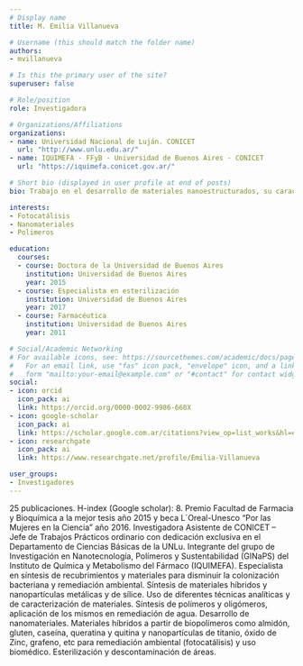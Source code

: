 ```yaml
---
# Display name
title: M. Emilia Villanueva

# Username (this should match the folder name)
authors:
- mvillanueva

# Is this the primary user of the site?
superuser: false

# Role/position
role: Investigadora

# Organizations/Affiliations
organizations:
- name: Universidad Nacional de Luján. CONICET
  url: "http://www.unlu.edu.ar/"
- name: IQUIMEFA - FFyB - Universidad de Buenos Aires - CONICET
  url: "https://iquimefa.conicet.gov.ar/"

# Short bio (displayed in user profile at end of posts)
bio: Trabajo en el desarrollo de materiales nanoestructurados, su caracterización y el estudio de sus posibles aplicaciones.

interests:
- Fotocatálisis
- Nanomateriales
- Polimeros

education:
  courses:
  - course: Doctora de la Universidad de Buenos Aires
    institution: Universidad de Buenos Aires
    year: 2015
  - course: Especialista en esterilización
    institution: Universidad de Buenos Aires
    year: 2017
  - course: Farmacéutica
    institution: Universidad de Buenos Aires
    year: 2011

# Social/Academic Networking
# For available icons, see: https://sourcethemes.com/academic/docs/page-builder/#icons
#   For an email link, use "fas" icon pack, "envelope" icon, and a link in the
#   form "mailto:your-email@example.com" or "#contact" for contact widget.
social:
- icon: orcid
  icon_pack: ai
  link: https://orcid.org/0000-0002-9986-660X
- icon: google-scholar
  icon_pack: ai
  link: https://scholar.google.com.ar/citations?view_op=list_works&hl=es&user=I3-URvYAAAAJ
- icon: researchgate
  icon_pack: ai
  link: https://www.researchgate.net/profile/Emilia-Villanueva

user_groups:
- Investigadores
---
```


25 publicaciones. H-index (Google scholar): 8. Premio Facultad de Farmacia y Bioquímica a la mejor tesis año 2015 y beca L´Oreal-Unesco “Por las Mujeres en la Ciencia” año 2016. Investigadora Asistente de CONICET – Jefe de Trabajos Prácticos ordinario con dedicación exclusiva en el Departamento de Ciencias Básicas de la UNLu. Integrante del grupo de Investigación en Nanotecnología, Polímeros y Sustentabilidad (GINaPS) del Instituto de Química y Metabolismo del Fármaco (IQUIMEFA).
Especialista en síntesis de recubrimientos y materiales para disminuir la colonización bacteriana y remediación ambiental. Síntesis de materiales híbridos y nanopartículas metálicas y de sílice. Uso de diferentes técnicas analíticas y de caracterización de materiales. Síntesis de polímeros y oligómeros, aplicación de los mismos en remediación de agua. Desarrollo de nanomateriales. Materiales híbridos a partir de biopolímeros como almidón, gluten, caseína, queratina y quitina y nanopartículas de titanio, óxido de Zinc, grafeno, etc para remediación ambiental (fotocatálisis) y uso biomédico. Esterilización y descontaminación de áreas.
